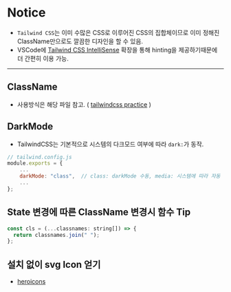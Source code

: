 # Notice
* `Tailwind CSS`는 이미 수많은 CSS로 이루어진 CSS의 집합체이므로 이미 정해진 ClassName만으로도 깔끔한 디자인을 할 수 있음.
* VSCode에 [Tailwind CSS IntelliSense](https://marketplace.visualstudio.com/items?itemName=bradlc.vscode-tailwindcss) 확장을 통해 hinting을 제공하기때문에 더 간편히 이용 가능.

---

## ClassName
* 사용방식은 해당 파일 참고. ( [tailwindcss practice](/app/pages/tailwind/page.tsx) )

## DarkMode
* TailwindCSS는 기본적으로 시스템의 다크모드 여부에 따라 `dark:`가 동작.
```js
// tailwind.config.js
module.exports = {
    ...
    darkMode: "class",  // class: darkMode 수동, media: 시스템에 따라 자동
    ...
};
```

## State 변경에 따른 ClassName 변경시 함수 Tip
```js
const cls = (...classnames: string[]) => {
  return classnames.join(" ");
};
```

## 설치 없이 svg Icon 얻기
* [heroicons](https://heroicons.com/)